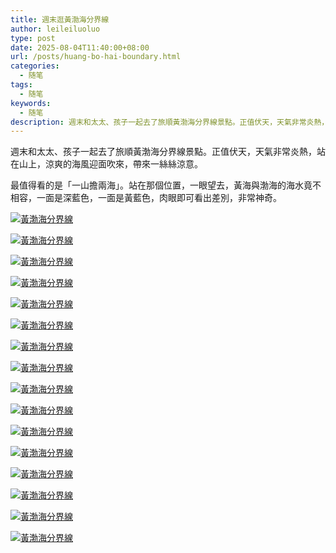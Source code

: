 ```yaml
---
title: 週末逛黃渤海分界線
author: leileiluoluo
type: post
date: 2025-08-04T11:40:00+08:00
url: /posts/huang-bo-hai-boundary.html
categories:
  - 随笔
tags:
  - 随笔
keywords:
  - 随笔
description: 週末和太太、孩子一起去了旅順黃渤海分界線景點。正值伏天，天氣非常炎熱，站在山上，涼爽的海風迎面吹來，帶來一絲絲涼意。
---
```


週末和太太、孩子一起去了旅順黃渤海分界線景點。正值伏天，天氣非常炎熱，站在山上，涼爽的海風迎面吹來，帶來一絲絲涼意。

最值得看的是「一山擔兩海」。站在那個位置，一眼望去，黃海與渤海的海水竟不相容，一面是深藍色，一面是黃藍色，肉眼即可看出差別，非常神奇。

[![黃渤海分界線](https://leileiluoluo.github.io/static/images/uploads/2025/08/huang-bo-hai-boundary-1.jpg)](https://raw.githubusercontent.com/leileiluoluo/blog-images/main/2025/huang-bo-hai-boundary-1.jpg)

[![黃渤海分界線](https://leileiluoluo.github.io/static/images/uploads/2025/08/huang-bo-hai-boundary-2.jpg)](https://raw.githubusercontent.com/leileiluoluo/blog-images/main/2025/huang-bo-hai-boundary-2.jpg)

[![黃渤海分界線](https://leileiluoluo.github.io/static/images/uploads/2025/08/huang-bo-hai-boundary-3.jpg)](https://raw.githubusercontent.com/leileiluoluo/blog-images/main/2025/huang-bo-hai-boundary-3.jpg)

[![黃渤海分界線](https://leileiluoluo.github.io/static/images/uploads/2025/08/huang-bo-hai-boundary-4.jpg)](https://raw.githubusercontent.com/leileiluoluo/blog-images/main/2025/huang-bo-hai-boundary-4.jpg)

[![黃渤海分界線](https://leileiluoluo.github.io/static/images/uploads/2025/08/huang-bo-hai-boundary-5.jpg)](https://raw.githubusercontent.com/leileiluoluo/blog-images/main/2025/huang-bo-hai-boundary-5.jpg)

[![黃渤海分界線](https://leileiluoluo.github.io/static/images/uploads/2025/08/huang-bo-hai-boundary-6.jpg)](https://raw.githubusercontent.com/leileiluoluo/blog-images/main/2025/huang-bo-hai-boundary-6.jpg)

[![黃渤海分界線](https://leileiluoluo.github.io/static/images/uploads/2025/08/huang-bo-hai-boundary-7.jpg)](https://raw.githubusercontent.com/leileiluoluo/blog-images/main/2025/huang-bo-hai-boundary-7.jpg)

[![黃渤海分界線](https://leileiluoluo.github.io/static/images/uploads/2025/08/huang-bo-hai-boundary-8.jpg)](https://raw.githubusercontent.com/leileiluoluo/blog-images/main/2025/huang-bo-hai-boundary-8.jpg)

[![黃渤海分界線](https://leileiluoluo.github.io/static/images/uploads/2025/08/huang-bo-hai-boundary-9.jpg)](https://raw.githubusercontent.com/leileiluoluo/blog-images/main/2025/huang-bo-hai-boundary-9.jpg)

[![黃渤海分界線](https://leileiluoluo.github.io/static/images/uploads/2025/08/huang-bo-hai-boundary-10.jpg)](https://raw.githubusercontent.com/leileiluoluo/blog-images/main/2025/huang-bo-hai-boundary-10.jpg)

[![黃渤海分界線](https://leileiluoluo.github.io/static/images/uploads/2025/08/huang-bo-hai-boundary-11.jpg)](https://raw.githubusercontent.com/leileiluoluo/blog-images/main/2025/huang-bo-hai-boundary-11.jpg)

[![黃渤海分界線](https://leileiluoluo.github.io/static/images/uploads/2025/08/huang-bo-hai-boundary-12.jpg)](https://raw.githubusercontent.com/leileiluoluo/blog-images/main/2025/huang-bo-hai-boundary-12.jpg)

[![黃渤海分界線](https://leileiluoluo.github.io/static/images/uploads/2025/08/huang-bo-hai-boundary-13.jpg)](https://raw.githubusercontent.com/leileiluoluo/blog-images/main/2025/huang-bo-hai-boundary-13.jpg)

[![黃渤海分界線](https://leileiluoluo.github.io/static/images/uploads/2025/08/huang-bo-hai-boundary-14.jpg)](https://raw.githubusercontent.com/leileiluoluo/blog-images/main/2025/huang-bo-hai-boundary-14.jpg)

[![黃渤海分界線](https://leileiluoluo.github.io/static/images/uploads/2025/08/huang-bo-hai-boundary-15.jpg)](https://raw.githubusercontent.com/leileiluoluo/blog-images/main/2025/huang-bo-hai-boundary-15.jpg)

[![黃渤海分界線](https://leileiluoluo.github.io/static/images/uploads/2025/08/huang-bo-hai-boundary-16.jpg)](https://raw.githubusercontent.com/leileiluoluo/blog-images/main/2025/huang-bo-hai-boundary-16.jpg)

